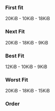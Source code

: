 ### First fit
20KiB - 10KiB - 18KiB

### Next Fit
20KiB - 18KiB - 9KiB

### Best Fit
12KiB - 10KiB - 9KiB

### Worst Fit
20KiB - 18KiB - 15KiB


### Order
